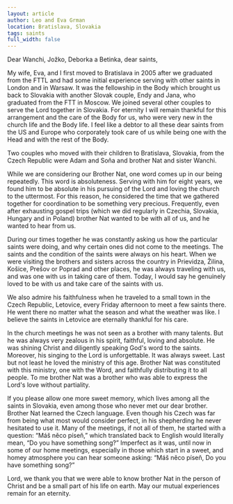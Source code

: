 ```yaml
---
layout: article
author: Leo and Eva Grman
location: Bratislava, Slovakia
tags: saints
full_width: false
---
```

Dear Wanchi, Jožko, Deborka a Betinka, dear saints,

My wife, Eva, and I first moved to Bratislava in 2005 after we graduated from the FTTL and had some initial experience serving with other saints in London and in Warsaw. It was the fellowship in the Body which brought us back to Slovakia with another Slovak couple, Endy and Jana, who graduated from the FTT in Moscow. We joined several other couples to serve the Lord together in Slovakia. For eternity I will remain thankful for this arrangement and the care of the Body for us, who were very new in the church life and the Body life. I feel like a debtor to all these dear saints from the US and Europe who corporately took care of us while being one with the Head and with the rest of the Body.

Two couples who moved with their children to Bratislava, Slovakia, from the Czech Republic were Adam and Soňa and brother Nat and sister Wanchi.

While we are considering our Brother Nat, one word comes up in our being repeatedly. This word is absoluteness. Serving with him for eight years, we found him to be absolute in his pursuing of the Lord and loving the church to the uttermost. For this reason, he considered the time that we gathered together for coordination to be something very precious. Frequently, even after exhausting gospel trips (which we did regularly in Czechia, Slovakia, Hungary and in Poland) brother Nat wanted to be with all of us, and he wanted to hear from us.

During our times together he was constantly asking us how the particular saints were doing, and why certain ones did not come to the meetings. The saints and the condition of the saints were always on his heart. When we were visiting the brothers and sisters across the country in Prievidza, Žilina, Košice, Prešov or Poprad and other places, he was always traveling with us, and was one with us in taking care of them. Today, I would say he genuinely loved to be with us and take care of the saints with us.

We also admire his faithfulness when he traveled to a small town in the Czech Republic, Letovice, every Friday afternoon to meet a few saints there. He went there no matter what the season and what the weather was like. I believe the saints in Letovice are eternally thankful for his care.

In the church meetings he was not seen as a brother with many talents. But he was always very zealous in his spirit, faithful, loving and absolute. He was shining Christ and diligently speaking God's word to the saints. Moreover, his singing to the Lord is unforgettable. It was always sweet. Last but not least he loved the ministry of this age. Brother Nat was constituted with this ministry, one with the Word, and faithfully distributing it to all people. To me brother Nat was a brother who was able to express the Lord's love without partiality.

If you please allow one more sweet memory, which lives among all the saints in Slovakia, even among those who never met our dear brother. Brother Nat learned the Czech language. Even though his Czech was far from being what most would consider perfect, in his shepherding he never hesitated to use it. Many of the meetings, if not all of them, he started with a question: “Máš něco píseň,” which translated back to English would literally mean, “Do you have something song?” Imperfect as it was, until now in some of our home meetings, especially in those which start in a sweet, and homey atmosphere you can hear someone asking: “Máš něco píseň, Do you have something song?”

Lord, we thank you that we were able to know brother Nat in the person of Christ and be a small part of his life on earth. May our mutual experiences remain for an eternity.
